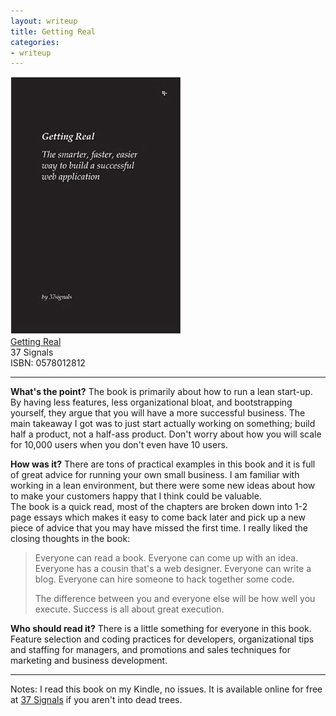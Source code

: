 ```yaml
---
layout: writeup
title: Getting Real
categories:
- writeup
---
```

![](/static/getting-real.png)  
[Getting Real](http://gettingreal.37signals.com/index.php)  
37 Signals   
ISBN: 0578012812

---

**What's the point?**
The book is primarily about how to run a lean start-up.  By having less features, less organizational bloat, and bootstrapping yourself, 
they argue that you will have a more successful business.  The main takeaway I got was to just start actually working on something; 
build half a product, not a half-ass product.  Don't worry about how you will scale for 10,000 users when you don't even have 10 users.

**How was it?**
There are tons of practical examples in this book and it is full of great advice for running your own small business.  I am familiar with
 working in a lean environment, but there were some new ideas about how to make your customers happy that I think could be valuable.  
 The book is a quick read, most of the chapters are broken down into 1-2 page essays which makes it easy to come back later and pick 
 up a new piece of advice that you may have missed the first time.  I really liked the closing thoughts in the book:

> Everyone can read a book. Everyone can come up with an idea. Everyone has a cousin that's a web designer. Everyone can write a blog. Everyone can hire someone to hack together some code.
> 
> The difference between you and everyone else will be how well you execute. Success is all about great execution.

**Who should read it?**
There is a little something for everyone in this book.  Feature selection and coding practices for developers, organizational tips 
and staffing for managers, and promotions and sales techniques for marketing and business development.

---
Notes: I read this book on my Kindle, no issues.  It is available online for free at [37 Signals](http://gettingreal.37signals.com/toc.php)
 if you aren't into dead trees.
